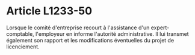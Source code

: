 # Article L1233-50

Lorsque le comité d'entreprise recourt à l'assistance d'un expert-comptable, l'employeur en informe l'autorité administrative. Il lui transmet également son rapport et les modifications éventuelles du projet de licenciement.